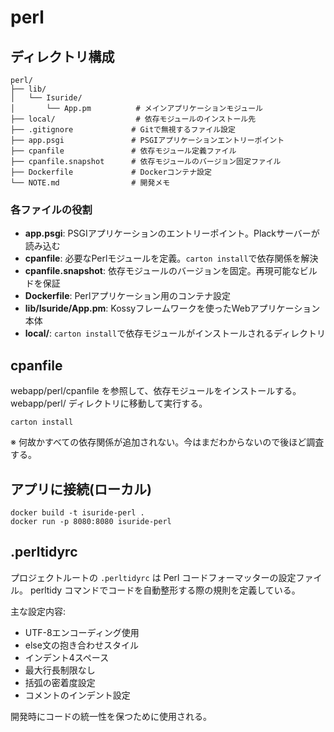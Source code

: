# perl

## ディレクトリ構成

```
perl/
├── lib/
│   └── Isuride/
│       └── App.pm          # メインアプリケーションモジュール
├── local/                  # 依存モジュールのインストール先
├── .gitignore             # Gitで無視するファイル設定
├── app.psgi               # PSGIアプリケーションエントリーポイント
├── cpanfile               # 依存モジュール定義ファイル
├── cpanfile.snapshot      # 依存モジュールのバージョン固定ファイル
├── Dockerfile             # Dockerコンテナ設定
└── NOTE.md                # 開発メモ
```

### 各ファイルの役割

- **app.psgi**: PSGIアプリケーションのエントリーポイント。Plackサーバーが読み込む
- **cpanfile**: 必要なPerlモジュールを定義。`carton install`で依存関係を解決
- **cpanfile.snapshot**: 依存モジュールのバージョンを固定。再現可能なビルドを保証
- **Dockerfile**: Perlアプリケーション用のコンテナ設定
- **lib/Isuride/App.pm**: Kossyフレームワークを使ったWebアプリケーション本体
- **local/**: `carton install`で依存モジュールがインストールされるディレクトリ


## cpanfile
webapp/perl/cpanfile を参照して、依存モジュールをインストールする。
webapp/perl/ ディレクトリに移動して実行する。

```
carton install
```

※ 何故かすべての依存関係が追加されない。今はまだわからないので後ほど調査する。

## アプリに接続(ローカル)

```
docker build -t isuride-perl .
docker run -p 8080:8080 isuride-perl
```

## .perltidyrc

プロジェクトルートの `.perltidyrc` は Perl コードフォーマッターの設定ファイル。
perltidy コマンドでコードを自動整形する際の規則を定義している。

主な設定内容:
- UTF-8エンコーディング使用
- else文の抱き合わせスタイル
- インデント4スペース
- 最大行長制限なし
- 括弧の密着度設定
- コメントのインデント設定

開発時にコードの統一性を保つために使用される。